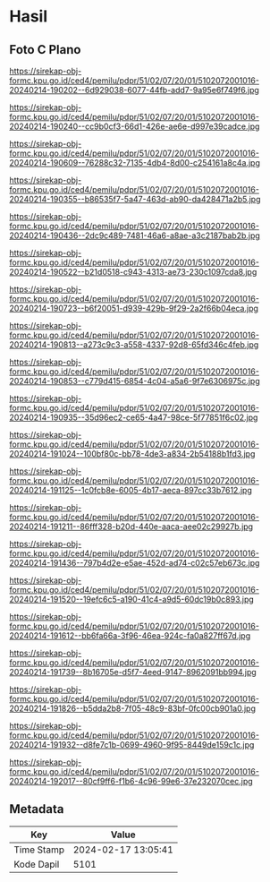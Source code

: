 # Hasil

## Foto C Plano

https://sirekap-obj-formc.kpu.go.id/ced4/pemilu/pdpr/51/02/07/20/01/5102072001016-20240214-190202--6d929038-6077-44fb-add7-9a95e6f749f6.jpg

https://sirekap-obj-formc.kpu.go.id/ced4/pemilu/pdpr/51/02/07/20/01/5102072001016-20240214-190240--cc9b0cf3-66d1-426e-ae6e-d997e39cadce.jpg

https://sirekap-obj-formc.kpu.go.id/ced4/pemilu/pdpr/51/02/07/20/01/5102072001016-20240214-190609--76288c32-7135-4db4-8d00-c254161a8c4a.jpg

https://sirekap-obj-formc.kpu.go.id/ced4/pemilu/pdpr/51/02/07/20/01/5102072001016-20240214-190355--b86535f7-5a47-463d-ab90-da428471a2b5.jpg

https://sirekap-obj-formc.kpu.go.id/ced4/pemilu/pdpr/51/02/07/20/01/5102072001016-20240214-190436--2dc9c489-7481-46a6-a8ae-a3c2187bab2b.jpg

https://sirekap-obj-formc.kpu.go.id/ced4/pemilu/pdpr/51/02/07/20/01/5102072001016-20240214-190522--b21d0518-c943-4313-ae73-230c1097cda8.jpg

https://sirekap-obj-formc.kpu.go.id/ced4/pemilu/pdpr/51/02/07/20/01/5102072001016-20240214-190723--b6f20051-d939-429b-9f29-2a2f66b04eca.jpg

https://sirekap-obj-formc.kpu.go.id/ced4/pemilu/pdpr/51/02/07/20/01/5102072001016-20240214-190813--a273c9c3-a558-4337-92d8-65fd346c4feb.jpg

https://sirekap-obj-formc.kpu.go.id/ced4/pemilu/pdpr/51/02/07/20/01/5102072001016-20240214-190853--c779d415-6854-4c04-a5a6-9f7e6306975c.jpg

https://sirekap-obj-formc.kpu.go.id/ced4/pemilu/pdpr/51/02/07/20/01/5102072001016-20240214-190935--35d96ec2-ce65-4a47-98ce-5f77851f6c02.jpg

https://sirekap-obj-formc.kpu.go.id/ced4/pemilu/pdpr/51/02/07/20/01/5102072001016-20240214-191024--100bf80c-bb78-4de3-a834-2b54188b1fd3.jpg

https://sirekap-obj-formc.kpu.go.id/ced4/pemilu/pdpr/51/02/07/20/01/5102072001016-20240214-191125--1c0fcb8e-6005-4b17-aeca-897cc33b7612.jpg

https://sirekap-obj-formc.kpu.go.id/ced4/pemilu/pdpr/51/02/07/20/01/5102072001016-20240214-191211--86fff328-b20d-440e-aaca-aee02c29927b.jpg

https://sirekap-obj-formc.kpu.go.id/ced4/pemilu/pdpr/51/02/07/20/01/5102072001016-20240214-191436--797b4d2e-e5ae-452d-ad74-c02c57eb673c.jpg

https://sirekap-obj-formc.kpu.go.id/ced4/pemilu/pdpr/51/02/07/20/01/5102072001016-20240214-191520--19efc6c5-a190-41c4-a9d5-60dc19b0c893.jpg

https://sirekap-obj-formc.kpu.go.id/ced4/pemilu/pdpr/51/02/07/20/01/5102072001016-20240214-191612--bb6fa66a-3f96-46ea-924c-fa0a827ff67d.jpg

https://sirekap-obj-formc.kpu.go.id/ced4/pemilu/pdpr/51/02/07/20/01/5102072001016-20240214-191739--8b16705e-d5f7-4eed-9147-8962091bb994.jpg

https://sirekap-obj-formc.kpu.go.id/ced4/pemilu/pdpr/51/02/07/20/01/5102072001016-20240214-191826--b5dda2b8-7f05-48c9-83bf-0fc00cb901a0.jpg

https://sirekap-obj-formc.kpu.go.id/ced4/pemilu/pdpr/51/02/07/20/01/5102072001016-20240214-191932--d8fe7c1b-0699-4960-9f95-8449de159c1c.jpg

https://sirekap-obj-formc.kpu.go.id/ced4/pemilu/pdpr/51/02/07/20/01/5102072001016-20240214-192017--80cf9ff6-f1b6-4c96-99e6-37e232070cec.jpg


## Metadata

| Key        | Value               |
| ---------- | ------------------- |
| Time Stamp | 2024-02-17 13:05:41 |
| Kode Dapil | 5101                |



